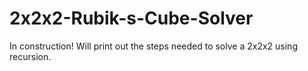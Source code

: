 # 2x2x2-Rubik-s-Cube-Solver
In construction! Will print out the steps needed to solve a 2x2x2 using recursion.
